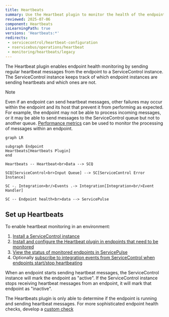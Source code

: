 ```yaml
---
title: Heartbeats
summary: Use the Heartbeat plugin to monitor the health of the endpoints
reviewed: 2025-07-06
component: Heartbeats
isLearningPath: true
versions: 'Heartbeats:*'
redirects:
 - servicecontrol/heartbeat-configuration
 - nservicebus/operations/heartbeat
 - monitoring/heartbeats/legacy
---
```


The Heartbeat plugin enables endpoint health monitoring by sending regular heartbeat messages from the endpoint to a ServiceControl instance. The ServiceControl instance keeps track of which endpoint instances are sending heartbeats and which ones are not.

> [!NOTE]
> Even if an endpoint can send heartbeat messages, other failures may occur within the endpoint and its host that prevent it from performing as expected. For example, the endpoint may not be able to process incoming messages, or it may be able to send messages to the ServiceControl queue but not to another queue. [Performance metrics](/monitoring/metrics/) can be used to monitor the processing of messages within an endpoint.

```mermaid
graph LR

subgraph Endpoint
Heartbeats[Heartbeats Plugin]
end

Heartbeats -- Heartbeat<br>Data --> SCQ

SCQ[ServiceControl<br>Input Queue] --> SC[ServiceControl Error Instance]

SC -. Integration<br/>Events .-> Integration[Integration<br/>Event Handler]

SC -- Endpoint health<br>data --> ServicePulse
```

## Set up Heartbeats

To enable heartbeat monitoring in an environment:

1. [Install a ServiceControl instance](/servicecontrol/servicecontrol-instances/)
2. [Install and configure the Heartbeat plugin in endpoints that need to be monitored](install-plugin.md)
3. [View the status of monitored endpoints in ServicePulse](in-servicepulse.md)
4. Optionally [subscribe to integration events from ServiceControl when endpoints start/stop heartbeating](notification-events.md)

When an endpoint starts sending heartbeat messages, the ServiceControl instance will mark the endpoint as "active". If the ServiceControl instance stops receiving heartbeat messages from an endpoint, it will mark that endpoint as "inactive".

The Heartbeats plugin is only able to determine if the endpoint is running and sending heartbeat messages. For more sophisticated endpoint health checks, develop a [custom check](/monitoring/custom-checks/)
